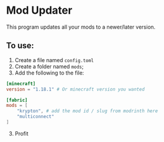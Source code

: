 # Mod Updater
This program updates all your mods to a newer/later version.

## To use:
1. Create a file named `config.toml`
2. Create a folder named `mods`;
3. Add the following to the file:
```toml
[minecraft]
version = "1.18.1" # Or minecraft version you wanted

[fabric]
mods = [
    "krypton", # add the mod id / slug from modrinth here
    "multiconnect"
]
```
3. Profit